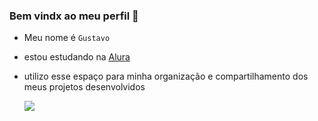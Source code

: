 ### Bem vindx ao meu perfil 🤡

- Meu nome é `Gustavo`
- estou estudando na [Alura](https://www.alura.com.br)
- utilizo esse espaço para minha organização e compartilhamento dos meus projetos desenvolvidos

  ![](https://media.tenor.com/PhtMLHgW1O8AAAAM/yassified-yassification.gif)
